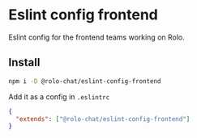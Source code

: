 # Eslint config frontend

Eslint config for the frontend teams working on Rolo.

## Install

```bash
npm i -D @rolo-chat/eslint-config-frontend
```

Add it as a config in `.eslintrc`

```json
{
  "extends": ["@rolo-chat/eslint-config-frontend"]
}
```
